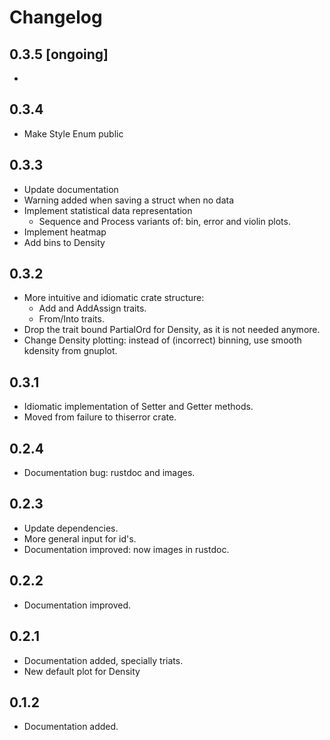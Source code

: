 # Changelog

## 0.3.5 [ongoing]

- 

## 0.3.4 

- Make Style Enum public

## 0.3.3

- Update documentation
- Warning added when saving a struct when no data
- Implement statistical data representation
  - Sequence and Process variants of: bin, error and violin plots.
- Implement heatmap
- Add bins to Density

## 0.3.2

- More intuitive and idiomatic crate structure: 
  - Add and AddAssign traits.
  - From/Into traits.
- Drop the trait bound PartialOrd for Density, as it is not needed anymore.
- Change Density plotting: instead of (incorrect) binning, use smooth kdensity from gnuplot.


## 0.3.1

- Idiomatic implementation of Setter and Getter methods.
- Moved from failure to thiserror crate.

## 0.2.4

- Documentation bug: rustdoc and images.

## 0.2.3

- Update dependencies. 
- More general input for id's. 
- Documentation improved: now images in rustdoc.

## 0.2.2

- Documentation improved.

## 0.2.1

- Documentation added, specially triats.
- New default plot for Density 

## 0.1.2

- Documentation added.